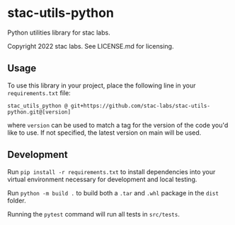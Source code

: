 # stac-utils-python
Python utilities library for stac labs.

Copyright 2022 stac labs. See LICENSE.md for licensing.

## Usage

To use this library in your project, place the following line in your `requirements.txt` file:

```
stac_utils_python @ git+https://github.com/stac-labs/stac-utils-python.git@[version]
```

where `version` can be used to match a tag for the version of the code you'd like to use. If not specified, the latest version on main will be used. 

## Development

Run `pip install -r requirements.txt` to install dependencies into your virtual environment necessary for development and local testing.

Run `python -m build .` to build both a `.tar` and `.whl` package in the `dist` folder.

Running the `pytest` command will run all tests in `src/tests`.